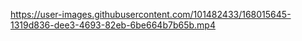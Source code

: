 https://user-images.githubusercontent.com/101482433/168015645-1319d836-dee3-4693-82eb-6be664b7b65b.mp4

